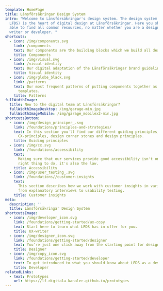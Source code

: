 ```yaml
---
template: HomePage
title: Länsförsäkringar Design System
intro: "Welcome to Länsförsäkringar's design system. The design system (known as
  LFDS) is the heart of digital design at Länsförsäkringar. Here you should be
  able to find all common resources, no matter whether you are a designer,
  writer or developer. "
shortcuts:
  - icon: /img/components.svg
    link: /components
    text: Our components are the building blocks which we build all design upon.
    title: Components
  - icon: /img/visual.svg
    link: /visual-identity
    text: Our digital adaptation of the Länsförsäkringar brand guidelines.
    title: Visual identity
  - icon: /img/globe_black.svg
    link: /patterns
    text: Our most frequent patterns of putting components together as well as
      templates.
    title: Patterns
fullWidthImage:
  title: New to the digital team at Länsförsäkringar?
  fullWidthImageDesktop: /img/garage-min.jpg
  fullWidthImageMobile: /img/garage_mobilex2-min.jpg
shortcutsBottom:
  - icon: /img/design_principer_.svg
    link: /foundations/principles-and-strategies/
    text: In this section you'll find our different guiding principles;
      CX-principles, design corner stones and design principles.
    title: Guiding principles
  - icon: /img/cx.svg
    link: /foundations/accessibility
    text:
      Making sure that our services provide good accessibility isn't only the
      right thing to do, it's also the law.
    title: Accessibility
  - icon: /img/user_testing_.svg
    link: /foundations//customer-insights
    text:
      This section describes how we work with customer insights in various ways,
      from explanatory interviews to usability testing.
    title: Customer insights
meta:
  description: ''
  title: Länsförsäkringar Design System
shortcutsImage:
  - icon: /img/developer_icon.svg
    link: /foundations/getting-started/ux-copy
    text: Start here to learn what LFDS has in offer for you.
    title: UX-writer
  - icon: /img/designer_icon.svg
    link: /foundations/getting-started/designer
    text: You’re just one click away from the starting point for designers!
    title: Designer
  - icon: /img/copy_icon.svg
    link: /foundations/getting-started/developer
    text: To get introduced to what you should know about LFDS as a developer, go here.
    title: Developer
relatedLinks:
  - text: Prototypes
    url: https://lf-digitala-kanaler.github.io/prototypes
---
```

